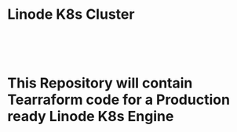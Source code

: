 <h1> Linode K8s Cluster <h1/>
<br>
<br>
<body>
<strong> This Repository will contain Tearraform code for a Production ready Linode K8s Engine </strong>
<br>

</body>

